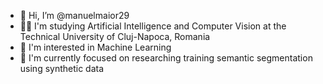 - 👋 Hi, I’m @manuelmaior29
- 👨‍🎓 I'm studying Artificial Intelligence and Computer Vision at the Technical University of Cluj-Napoca, Romania 
- 👀 I'm interested in Machine Learning
- 🌱 I'm currently focused on researching training semantic segmentation using synthetic data

<!---
manuelmaior29/manuelmaior29 is a ✨ special ✨ repository because its `README.md` (this file) appears on your GitHub profile.
You can click the Preview link to take a look at your changes.
--->
